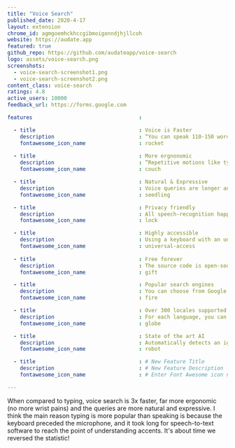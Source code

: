 ```yaml
---
title: "Voice Search"
published_date: 2020-4-17
layout: extension
chrome_id: agmgoemhckhccgibmoigonndjhjllcoh
website: https://audate.app
featured: true
github_repo: https://github.com/audateapp/voice-search
logo: assets/voice-search.png
screenshots:
  - voice-search-screenshot1.png
  - voice-search-screenshot2.png
content_class: voice-search
ratings: 4.8
active_users: 10000
feedback_url: https://forms.google.com

features                                  :

  - title                                 : Voice is Faster
    description                           : “You can speak 110-150 words per min, as opposed to avg person's typing 38-40 wpm” - @purnavirji
    fontawesome_icon_name                 : rocket
    
  - title                                 : More ergnonomic
    description                           : “Repetitive motions like typing… that you do over and over can bring about carpal tunnel syndome” - WebMd.
    fontawesome_icon_name                 : couch

  - title                                 : Natural & Expressive
    description                           : Voice queries are longer and return more featured snippets than typed queries - Google Search.
    fontawesome_icon_name                 : seedling

  - title                                 : Privacy friendly
    description                           : All speech-recognition happens in your browser, we do not store or transfer any audio.
    fontawesome_icon_name                 : lock

  - title                                 : Highly accessible
    description                           : Using a keyboard with an unfamiliar layout/type? Not literate in English? Get onboard! 
    fontawesome_icon_name                 : universal-access
  
  - title                                 : Free forever
    description                           : The source code is open-source, [Github link](https://github.com/AudateApp/voice-search-extension). No ads, no sign-ups, no bs.
    fontawesome_icon_name                 : gift

  - title                                 : Popular search engines
    description                           : You can choose from Google to Bing, Baidu, Yandex, Yahoo, DuckDuckGo and Ecosia.
    fontawesome_icon_name                 : fire

  - title                                 : Over 300 locales supported
    description                           : For each language, you can choose a country-specific dialect for high-accuracy recognition.
    fontawesome_icon_name                 : globe

  - title                                 : State of the art AI
    description                           : Automatically detects an ignores music, noise. Detects active mic and when you stop speaking.
    fontawesome_icon_name                 : robot

  - title                                 : # New Feature Title
    description                           : # New Feature Description
    fontawesome_icon_name                 : # Enter Font Awesome icon name (e.g. star). Find icons on fontawesome.com/icons.

---
```


When compared to typing, voice search is 3x faster, far more ergonomic (no more wrist pains) and the queries are more natural and expressive. I think the main reason typing is more popular than speaking is because the keyboard preceded the microphone, and it took long for speech-to-text software to reach the point of understanding accents. It's about time we reversed the statistic!